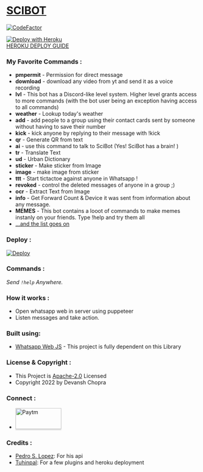 
<a href="https://devansh-scimitar.me/Whatsapp-bot/"><h1>SCIBOT</h1></a>
[![CodeFactor](https://www.codefactor.io/repository/github/devansh9999/whatsapp-bot/badge)](https://www.codefactor.io/repository/github/devansh9999/whatsapp-bot)

[![Deploy with Heroku](https://www.herokucdn.com/deploy/button.svg "Deploy with Heroku")](https://heroku.com/deploy?template=https://github.com/devansh9999/Whatsapp-bot "Deploy with Heroku")<br>
[HEROKU DEPLOY GUIDE](https://github.com/devansh9999/Whatsapp-bot/blob/main/Deploy/heroku%20(recommended)/README.md)
### My Favorite Commands :

- **pmpermit** - Permission for direct message
- **download** - download any video from yt and send it as a voice recording
- **lvl** - This bot has a Discord-like level system. Higher level grants access to more commands (with the bot user being an exception having access to all commands)
- **weather** - Lookup today's weather
- **add** - add people to a group using their contact cards sent by someone without having to save their number
- **kick** - kick anyone by replying to their message with !kick
- **qr** - Generate QR from text
- **ai** - use this command to talk to SciBot (Yes! SciBot has a brain! )
- **tr** - Translate Text
- **ud** - Urban Dictionary
- **sticker** - Make sticker from Image
- **image** - make image from sticker
- **ttt** - Start tictactoe against anyone in Whatsapp !
- **revoked** - control the deleted messages of anyone in a group ;)
- **ocr** - Extract Text from Image
- **info** - Get Forward Count & Device it was sent from information about any message. 
- **MEMES** - This bot contains a looot of commands to make memes instanly on your friends. Type !help and try them all
- [...and the list goes on](https://github.com/devansh9999/Whatsapp-bot/blob/main/commands_info/Commands.md)



### Deploy :

<a href="https://github.com/devansh9999/SciBot/tree/main/Deploy"><img src="https://shields.io/badge/DEPLOY-red?style=for-the-badge" alt="Deploy"></a>
    

### Commands :

_Send <code>!help</code> Anywhere._

### How it works :

- Open whatsapp web in server using puppeteer
- Listen messages and take action.

### Built using:

- [Whatsapp Web JS](https://github.com/pedroslopez/whatsapp-web.js/ "Whatsapp Web JS") - This project is fully dependent on this Library


### License & Copyright :

- This Project is [Apache-2.0](https://github.com/TheWhatsBot/WhatsBot/blob/main/LICENSE) Licensed
- Copyright 2022 by Devansh Chopra

### Connect :

- <a href="https://t.me/SciBot_Whatsapp" target="_blank"><img src="https://images.macrumors.com/t/yMMf-bY_9Mm9UdPbxEQi7RRhRtg=/1600x/article-new/2017/05/Telegram-app.jpg" alt="Paytm" style="height: 55px !important;width: 120px !important;box-shadow: 0px 3px 2px 0px rgba(190, 190, 190, 0.5) !important;-webkit-box-shadow: 0px 3px 2px 0px rgba(190, 190, 190, 0.5) !important;" ></a>


### Credits :
- [Pedro S. Lopez](https://github.com/pedroslopez): For his api
- [Tuhinpal](https://github.com/tuhinpal): For a few plugins and heroku deployment


